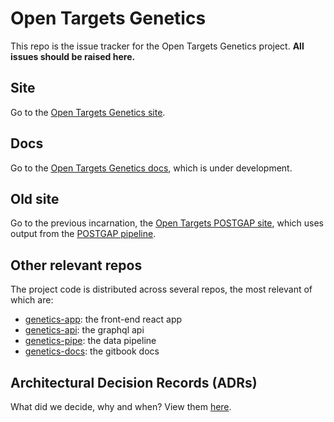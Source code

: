 # Open Targets Genetics
This repo is the issue tracker for the Open Targets Genetics project. **All issues should be raised here.**

## Site
Go to the [Open Targets Genetics site](https://genetics.opentargets.org).

## Docs
Go to the [Open Targets Genetics docs](https://genetics-docs.opentargets.org/), which is under development.

## Old site
Go to the previous incarnation, the [Open Targets POSTGAP site](https://postgap.opentargets.io/), which uses output from the [POSTGAP pipeline](https://github.com/ensembl/postgap).

## Other relevant repos
The project code is distributed across several repos, the most relevant of which are:
* [genetics-app](https://github.com/opentargets/genetics-app): the front-end react app
* [genetics-api](https://github.com/opentargets/genetics-api): the graphql api
* [genetics-pipe](https://github.com/opentargets/genetics-pipe): the data pipeline
* [genetics-docs](https://github.com/opentargets/genetics-docs): the gitbook docs

## Architectural Decision Records (ADRs)
What did we decide, why and when? View them [here](https://github.com/opentargets/genetics/tree/master/architectural-decision-records).
